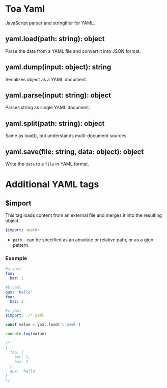 # Toa Yaml

JavaScript parser and stringifier for YAML.

## yaml.load(path: string): object
Parse the data from a YAML file and convert it into JSON format.

## yaml.dump(input: object): string
Serializes object as a YAML document.

## yaml.parse(input: string): object
Parses string as single YAML document.

## yaml.split(path: string): object
Same as load(), but understands multi-document sources.

## yaml.save(file: string, data: object): object
Write the `data` to a `file` in YAML format.


# Additional YAML tags

## $import
This tag loads content from an external file and merges it into the resulting object.

```yaml
$import: <path>
```
- `path` - can be specified as an absolute or relative path, or as a glob pattern.


### Example

```yaml
#a.yaml
foo:
  bar: 1
```

```yaml
#b.yaml
qux: 'hello'
foo:
  baz: 2
```

```yaml
#c.yaml
$import: ./*.yaml
```

```javascript
const value = yaml.load('c.yaml')

console.log(value)

/*
{
  foo: {
    bar: 1,
    baz: 2
  },
  qux: 'hello'
}
*/
```


